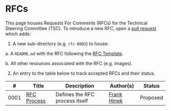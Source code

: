 # RFCs

This page houses Requests For Comments (RFCs) for the Technical Steering Committee (TSC). To
introduce a new RFC, open a [pull request](https://github.com/TBD54566975/technical-steering-committee/compare)
which adds:

1. A new sub-directory (e.g. `rfc-0002`) to house:
  
  a. A `README.md` with the RFC following the [RFC Template](../templates/rfc.md).
  
  b. All other resources associated with the RFC (e.g. images).

2. An entry to the table below to track accepted RFCs and their status.

|  #   | Title | Description | Author(s) | Status |
| ---- | ----- | ----------- | --------- | ------ |
| 0001 | [RFC Process](rfc1/README.md) | Defines the RFC process itself | [Frank Hinek](https://github.com/frankhinek) | Proposed |
